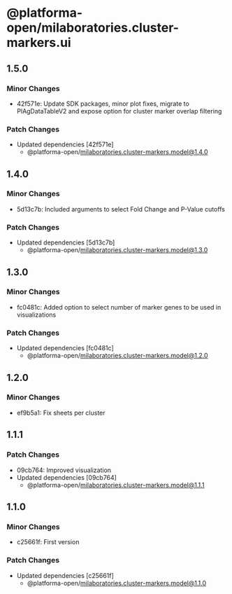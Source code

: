 # @platforma-open/milaboratories.cluster-markers.ui

## 1.5.0

### Minor Changes

- 42f571e: Update SDK packages, minor plot fixes, migrate to PlAgDataTableV2 and expose option for cluster marker overlap filtering

### Patch Changes

- Updated dependencies [42f571e]
  - @platforma-open/milaboratories.cluster-markers.model@1.4.0

## 1.4.0

### Minor Changes

- 5d13c7b: Included arguments to select Fold Change and P-Value cutoffs

### Patch Changes

- Updated dependencies [5d13c7b]
  - @platforma-open/milaboratories.cluster-markers.model@1.3.0

## 1.3.0

### Minor Changes

- fc0481c: Added option to select number of marker genes to be used in visualizations

### Patch Changes

- Updated dependencies [fc0481c]
  - @platforma-open/milaboratories.cluster-markers.model@1.2.0

## 1.2.0

### Minor Changes

- ef9b5a1: Fix sheets per cluster

## 1.1.1

### Patch Changes

- 09cb764: Improved visualization
- Updated dependencies [09cb764]
  - @platforma-open/milaboratories.cluster-markers.model@1.1.1

## 1.1.0

### Minor Changes

- c25661f: First version

### Patch Changes

- Updated dependencies [c25661f]
  - @platforma-open/milaboratories.cluster-markers.model@1.1.0
